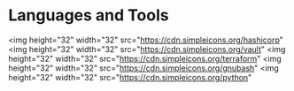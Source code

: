 # Languages and Tools
<img height="32" width="32" src="https://cdn.simpleicons.org/hashicorp"
<img height="32" width="32" src="https://cdn.simpleicons.org/vault"
<img height="32" width="32" src="https://cdn.simpleicons.org/terraform"
<img height="32" width="32" src="https://cdn.simpleicons.org/gnubash"
<img height="32" width="32" src="https://cdn.simpleicons.org/python"
